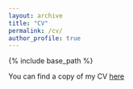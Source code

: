 ```yaml
---
layout: archive
title: "CV"
permalink: /cv/
author_profile: true
---
```


{% include base_path %}

You can find a copy of my CV [here]([https://drive.google.com/file/d/1NjMXkSKwU2hq1Fz10YT9RHqFFn5D-tmF/view?usp=sharing](https://drive.google.com/file/d/1X1YzhVgB9u73-Q3uiF3swDrLITSDOoiD/view?usp=sharing))
